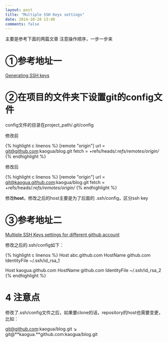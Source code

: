 ```yaml
---
layout: post
title: "Multiple SSH Keys settings"
date: 2014-10-28 13:40
comments: false
---
```


主要是参考下面的两篇文章
注意操作顺序，一步一步来

①参考地址一
============

[Generating SSH keys](https://help.github.com/articles/generating-ssh-keys/)

②在项目的文件夹下设置git的config文件
============

config文件的目录在project_path/.git/config

修改前

{% highlight c linenos %}
[remote "origin"]
	url = git@github.com:kaogua/blog.git
	fetch = +refs/heads/*:refs/remotes/origin/*
{% endhighlight %}

修改后

{% highlight c linenos %}
[remote "origin"]
	url = git@kaogua.github.com:kaogua/blog.git
	fetch = +refs/heads/*:refs/remotes/origin/*
{% endhighlight %}

修改**host**，修改之后的host主要是为了后面的 .ssh/config，区分ssh key

③参考地址二
============

[Multiple SSH Keys settings for different github account](https://gist.github.com/jexchan/2351996)

修改之后的.ssh/config如下：

{% highlight c linenos %}
Host abc.github.com
    HostName github.com
    IdentityFile ~/.ssh/id_rsa_1

Host kaogua.github.com
    HostName github.com
    IdentityFile ~/.ssh/id_rsa_2
{% endhighlight %}

4 注意点
============

修改了.ssh/config文件之后，如果要clone的话，repository的host也需要变更，比如：

git@github.com:kaogua/blog.git
↘︎
git@**kaogua.**github.com:kaogua/blog.git
